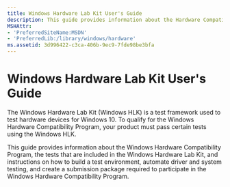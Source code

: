 ```yaml
---
title: Windows Hardware Lab Kit User's Guide
description: This guide provides information about the Hardware Compatibility Program, the tests that are included in the Hardware Lab Kit, and instructions on how to build a test environment, automate driver and system testing, and create a submission package required to obtain a Windows Logo.
MSHAttr:
- 'PreferredSiteName:MSDN'
- 'PreferredLib:/library/windows/hardware'
ms.assetid: 3d996422-c3ca-406b-9ec9-7fde98be3bfa
---
```


# Windows Hardware Lab Kit User's Guide


The Windows Hardware Lab Kit (Windows HLK) is a test framework used to test hardware devices for Windows 10. To qualify for the Windows Hardware Compatibility Program, your product must pass certain tests using the Windows HLK.

This guide provides information about the Windows Hardware Compatibility Program, the tests that are included in the Windows Hardware Lab Kit, and instructions on how to build a test environment, automate driver and system testing, and create a submission package required to participate in the Windows Hardware Compatibility Program.

 

 






